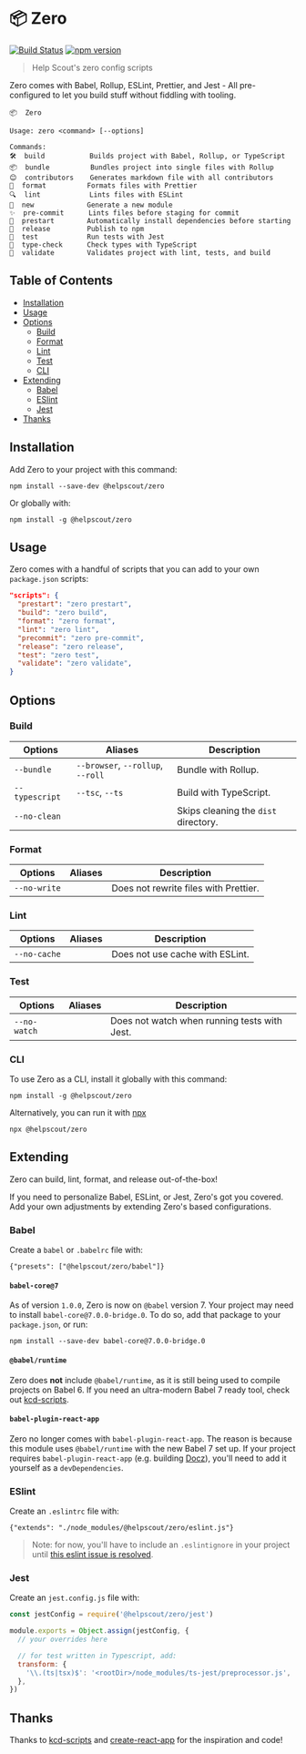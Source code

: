 # 📦 Zero

[![Build Status](https://travis-ci.org/helpscout/zero.svg?branch=master)](https://travis-ci.org/helpscout/zero)
[![npm version](https://badge.fury.io/js/%40helpscout%2Fzero.svg)](https://badge.fury.io/js/%40helpscout%2Fzero)

> Help Scout's zero config scripts

Zero comes with Babel, Rollup, ESLint, Prettier, and Jest - All pre-configured to let you build stuff without fiddling with tooling.

```
📦  Zero

Usage: zero <command> [--options]

Commands:
🛠  build           Builds project with Babel, Rollup, or TypeScript
📦  bundle          Bundles project into single files with Rollup
😊  contributors    Generates markdown file with all contributors
💅  format          Formats files with Prettier
🔍  lint            Lints files with ESLint
🍃  new             Generate a new module
✨  pre-commit      Lints files before staging for commit
🔑  prestart        Automatically install dependencies before starting
🚛  release         Publish to npm
🤞  test            Run tests with Jest
📜  type-check      Check types with TypeScript
💪  validate        Validates project with lint, tests, and build
```

## Table of Contents

<!-- START doctoc generated TOC please keep comment here to allow auto update -->
<!-- DON'T EDIT THIS SECTION, INSTEAD RE-RUN doctoc TO UPDATE -->

- [Installation](#installation)
- [Usage](#usage)
- [Options](#options)
  - [Build](#build)
  - [Format](#format)
  - [Lint](#lint)
  - [Test](#test)
  - [CLI](#cli)
- [Extending](#extending)
  - [Babel](#babel)
  - [ESlint](#eslint)
  - [Jest](#jest)
- [Thanks](#thanks)

<!-- END doctoc generated TOC please keep comment here to allow auto update -->

## Installation

Add Zero to your project with this command:

```
npm install --save-dev @helpscout/zero
```

Or globally with:

```
npm install -g @helpscout/zero
```

## Usage

Zero comes with a handful of scripts that you can add to your own `package.json` scripts:

```json
"scripts": {
  "prestart": "zero prestart",
  "build": "zero build",
  "format": "zero format",
  "lint": "zero lint",
  "precommit": "zero pre-commit",
  "release": "zero release",
  "test": "zero test",
  "validate": "zero validate",
}
```

## Options

### Build

| Options        | Aliases                           | Description                          |
| -------------- | --------------------------------- | ------------------------------------ |
| `--bundle`     | `--browser`, `--rollup`, `--roll` | Bundle with Rollup.                  |
| `--typescript` | `--tsc`, `--ts`                   | Build with TypeScript.               |
| `--no-clean`   |                                   | Skips cleaning the `dist` directory. |

### Format

| Options      | Aliases | Description                           |
| ------------ | ------- | ------------------------------------- |
| `--no-write` |         | Does not rewrite files with Prettier. |

### Lint

| Options      | Aliases | Description                     |
| ------------ | ------- | ------------------------------- |
| `--no-cache` |         | Does not use cache with ESLint. |

### Test

| Options      | Aliases | Description                                  |
| ------------ | ------- | -------------------------------------------- |
| `--no-watch` |         | Does not watch when running tests with Jest. |

### CLI

To use Zero as a CLI, install it globally with this command:

```
npm install -g @helpscout/zero
```

Alternatively, you can run it with [npx](https://medium.com/@maybekatz/introducing-npx-an-npm-package-runner-55f7d4bd282b)

```
npx @helpscout/zero
```

## Extending

Zero can build, lint, format, and release out-of-the-box!

If you need to personalize Babel, ESLint, or Jest, Zero's got you covered. Add your own adjustments by extending Zero's based configurations.

### Babel

Create a `babel` or `.babelrc` file with:

```
{"presets": ["@helpscout/zero/babel"]}
```

#### `babel-core@7`

As of version `1.0.0`, Zero is now on `@babel` version 7. Your project may need to install `babel-core@7.0.0-bridge.0`. To do so, add that package to your `package.json`, or run:

```
npm install --save-dev babel-core@7.0.0-bridge.0
```

#### `@babel/runtime`

Zero does **not** include `@babel/runtime`, as it is still being used to compile projects on Babel 6. If you need an ultra-modern Babel 7 ready tool, check out [kcd-scripts](https://github.com/kentcdodds/kcd-scripts).

#### `babel-plugin-react-app`

Zero no longer comes with `babel-plugin-react-app`. The reason is because this module uses `@babel/runtime` with the new Babel 7 set up. If your project requires `babel-plugin-react-app` (e.g. building [Docz](https://www.docz.site/)), you'll need to add it yourself as a `devDependencies`.

### ESlint

Create an `.eslintrc` file with:

```
{"extends": "./node_modules/@helpscout/zero/eslint.js"}
```

> Note: for now, you'll have to include an `.eslintignore` in your project until
> [this eslint issue is resolved](https://github.com/eslint/eslint/issues/9227).

### Jest

Create an `jest.config.js` file with:

```javascript
const jestConfig = require('@helpscout/zero/jest')

module.exports = Object.assign(jestConfig, {
  // your overrides here

  // for test written in Typescript, add:
  transform: {
    '\\.(ts|tsx)$': '<rootDir>/node_modules/ts-jest/preprocessor.js',
  },
})
```

## Thanks

Thanks to [kcd-scripts](https://github.com/kentcdodds/kcd-scripts) and [create-react-app](https://github.com/facebook/create-react-app) for the inspiration and code!
